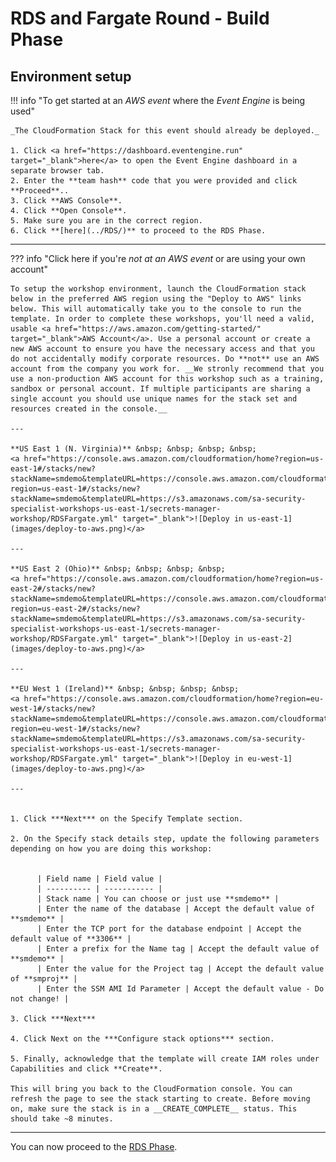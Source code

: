 # RDS and Fargate Round - Build Phase

## Environment setup

!!! info  "To get started at an *AWS event* where the *Event Engine* is being used" 

    _The CloudFormation Stack for this event should already be deployed._

	1. Click <a href="https://dashboard.eventengine.run" target="_blank">here</a> to open the Event Engine dashboard in a separate browser tab.
	2. Enter the **team hash** code that you were provided and click **Proceed**.. 
	3. Click **AWS Console**.
	4. Click **Open Console**.
	5. Make sure you are in the correct region.
	6. Click **[here](../RDS/)** to proceed to the RDS Phase.

---

??? info  "Click here if you're *not at an AWS event* or are using your own account" 

    To setup the workshop environment, launch the CloudFormation stack below in the preferred AWS region using the "Deploy to AWS" links below. This will automatically take you to the console to run the template. In order to complete these workshops, you'll need a valid, usable <a href="https://aws.amazon.com/getting-started/" target="_blank">AWS Account</a>. Use a personal account or create a new AWS account to ensure you have the necessary access and that you do not accidentally modify corporate resources. Do **not** use an AWS account from the company you work for. __We stronly recommend that you use a non-production AWS account for this workshop such as a training, sandbox or personal account. If multiple participants are sharing a single account you should use unique names for the stack set and resources created in the console.__

    ---

    **US East 1 (N. Virginia)** &nbsp; &nbsp; &nbsp; &nbsp;
    <a href="https://console.aws.amazon.com/cloudformation/home?region=us-east-1#/stacks/new?stackName=smdemo&templateURL=https://console.aws.amazon.com/cloudformation/home?region=us-east-1#/stacks/new?stackName=smdemo&templateURL=https://s3.amazonaws.com/sa-security-specialist-workshops-us-east-1/secrets-manager-workshop/RDSFargate.yml" target="_blank">![Deploy in us-east-1](images/deploy-to-aws.png)</a>

    ---

    **US East 2 (Ohio)** &nbsp; &nbsp; &nbsp; &nbsp;
    <a href="https://console.aws.amazon.com/cloudformation/home?region=us-east-2#/stacks/new?stackName=smdemo&templateURL=https://console.aws.amazon.com/cloudformation/home?region=us-east-2#/stacks/new?stackName=smdemo&templateURL=https://s3.amazonaws.com/sa-security-specialist-workshops-us-east-1/secrets-manager-workshop/RDSFargate.yml" target="_blank">![Deploy in us-east-2](images/deploy-to-aws.png)</a>

    ---

    **EU West 1 (Ireland)** &nbsp; &nbsp; &nbsp; &nbsp;
    <a href="https://console.aws.amazon.com/cloudformation/home?region=eu-west-1#/stacks/new?stackName=smdemo&templateURL=https://console.aws.amazon.com/cloudformation/home?region=eu-west-1#/stacks/new?stackName=smdemo&templateURL=https://s3.amazonaws.com/sa-security-specialist-workshops-us-east-1/secrets-manager-workshop/RDSFargate.yml" target="_blank">![Deploy in eu-west-1](images/deploy-to-aws.png)</a>

    ---


    1. Click ***Next*** on the Specify Template section.

    2. On the Specify stack details step, update the following parameters depending on how you are doing this workshop:


          | Field name | Field value |
          | ---------- | ----------- |
          | Stack name | You can choose or just use **smdemo** |
          | Enter the name of the database | Accept the default value of **smdemo** |
          | Enter the TCP port for the database endpoint | Accept the default value of **3306** |
          | Enter a prefix for the Name tag | Accept the default value of **smdemo** |
          | Enter the value for the Project tag | Accept the default value of **smproj** |
          | Enter the SSM AMI Id Parameter | Accept the default value - Do not change! |

    3. Click ***Next*** 

    4. Click Next on the ***Configure stack options*** section.

    5. Finally, acknowledge that the template will create IAM roles under Capabilities and click **Create**.

    This will bring you back to the CloudFormation console. You can refresh the page to see the stack starting to create. Before moving on, make sure the stack is in a __CREATE_COMPLETE__ status. This should take ~8 minutes.

---

You can now proceed to the [RDS Phase](../RDS/).
